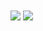 
  <img align="center" src="https://github-readme-stats.vercel.app/api?username=Izumi-No&count_private=true" />


  <img align="center" src="https://github-readme-stats.vercel.app/api/top-langs/?username=Izumi-No&layout=compact" />
